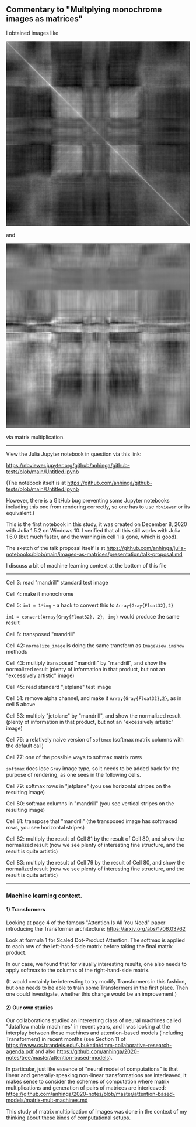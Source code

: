 ## Commentary to "Multplying monochrome images as matrices"

I obtained images like

![symmetric](symmetric.png)

and

![asymmetric](asymmetric.png)

via matrix multiplication.

---

View the Julia Jupyter notebook in question via this link:

https://nbviewer.jupyter.org/github/anhinga/github-tests/blob/main/Untitled.ipynb

(The notebook itself is at https://github.com/anhinga/github-tests/blob/main/Untitled.ipynb

However, there is a GitHub bug preventing some Jupyter notebooks including this one from rendering correctly, so
one has to use `nbviewer` or its equivalent.)

This is the first notebook in this study, it was created on December 8, 2020 with Julia 1.5.2
on Windows 10. I verified that all this still works with Julia 1.6.0 (but much faster, and
the warning in cell 1 is gone, which is good).

The sketch of the talk proposal itself is at https://github.com/anhinga/julia-notebooks/blob/main/images-as-matrices/presentation/talk-proposal.md

I discuss a bit of machine learning context at the bottom of this file

---

Cell 3: read "mandrill" standard test image

Cell 4: make it monochrome

Cell 5: `im1 = 1*img` - a hack to convert this to `Array{Gray{Float32},2}`

`im1 = convert(Array{Gray{Float32}, 2}, img)` would produce the same result

Cell 8: transposed "mandrill"

Cell 42: `normalize_image` is doing the same transform as `ImageView.imshow` methods

Cell 43: multiply transposed "mandrill" by "mandrill", and show the normalized result (plenty of information in that product, but not an "excessively artistic" image)

Cell 45: read standard "jetplane" test image

Cell 51: remove alpha channel, and make it `Array{Gray{Float32},2}`, as in cell 5 above

Cell 53: multiply "jetplane" by "mandrill", and show the normalized result (plenty of information in that product, but not an "excessively artistic" image)

Cell 76: a relatively naive version of `softmax` (softmax matrix columns with the default call)

Cell 77: one of the possible ways to softmax matrix rows 

`softmax` does lose `Gray` image type, so it needs to be added back for the purpose of rendering, as one sees in the following cells.

Cell 79: softmax rows in "jetplane" (you see horizontal stripes on the resulting image)

Cell 80: softmax columns in "mandrill" (you see vertical stripes on the resulting image)

Cell 81: transpose that "mandrill" (the transposed image has softmaxed rows, you see horizontal stripes)

Cell 82: multiply the result of Cell 81 by the result of Cell 80, and show the normalized result (now we see plenty of interesting fine structure, and the result is quite artistic)

Cell 83: multiply the result of Cell 79 by the result of Cell 80, and show the normalized result (now we see plenty of interesting fine structure, and the result is quite artistic)

---

### Machine learning context.

#### 1) Transformers

Looking at page 4 of the famous "Attention Is All You Need" paper introducing the Transformer architecture: https://arxiv.org/abs/1706.03762

Look at formula 1 for Scaled Dot-Product Attention. The softmax is applied to each row of the left-hand-side matrix before taking the final matrix product.

In our case, we found that for visually interesting results, one also needs to apply softmax to the columns of the right-hand-side matrix.

(It would certainly be interesting to try modify Transformers in this fashion, but one needs to be able to train some Transformers in the first place.
Then one could investigate, whether this change would be an improvement.)

#### 2) Our own studies

Our collaborations studied an interesting class of neural machines called "dataflow matrix machines" in recent years, and I was looking at the interplay between
those machines and attention-based models (including Transformers) in recent months (see Section 11 of https://www.cs.brandeis.edu/~bukatin/dmm-collaborative-research-agenda.pdf and also https://github.com/anhinga/2020-notes/tree/master/attention-based-models).

In particular, just like essence of "neural model of computations" is that linear and generally-speaking non-linear transformations are interleaved,
it makes sense to consider the schemes of computation where matrix multiplications and generation of pairs of matrices are interleaved: https://github.com/anhinga/2020-notes/blob/master/attention-based-models/matrix-mult-machines.md

This study of matrix multiplication of images was done in the context of my thinking about these kinds of computational setups.
